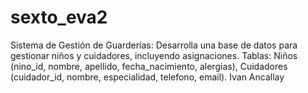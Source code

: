 # sexto_eva2
 
Sistema de Gestión de Guarderías: Desarrolla una base de datos para gestionar niños y cuidadores, incluyendo asignaciones. Tablas: Niños (nino_id, nombre, apellido, fecha_nacimiento, alergias), Cuidadores (cuidador_id, nombre, especialidad, telefono, email). Ivan Ancallay